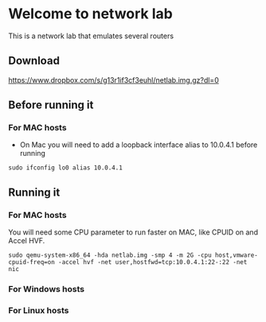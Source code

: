 # Welcome to network lab
This is a network lab that emulates several routers

## Download
https://www.dropbox.com/s/g13r1if3cf3euhl/netlab.img.gz?dl=0

## Before running it

### For MAC hosts
* On Mac you will need to add a loopback interface alias to 10.0.4.1 before running

`sudo ifconfig lo0 alias 10.0.4.1`

## Running it

### For MAC hosts
You will need some CPU parameter to run faster on MAC, like CPUID on and Accel HVF.

`sudo qemu-system-x86_64 -hda netlab.img -smp 4 -m 2G -cpu host,vmware-cpuid-freq=on -accel hvf -net user,hostfwd=tcp:10.0.4.1:22-:22 -net nic`

### For Windows hosts


### For Linux hosts
